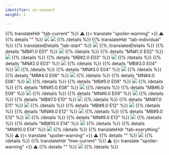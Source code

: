 ```yaml
---
identifier: us-season7
weight: 1

---
```

{{% translateHdr "tab-current" %}}
:warning: {{< translate "spoiler-warning" >}} :warning:
{{% details "" %}}
![](/sim-ayto/us07/us07_tab.png)
![](/sim-ayto/us07/us07_sum.png)
{{% /details %}}
{{% translateHdr "tab-individual" %}}
{{% translatedDetails "tab-start" %}}
![](/sim-ayto/us07/us07_0.png)
{{% /translatedDetails %}}
{{% details "MB#1.0 E01" %}}
![](/sim-ayto/us07/us07_1.png)
{{% /details %}}
{{% details "MN#1.0 E02" %}}
![](/sim-ayto/us07/us07_2.png)
{{% /details %}}
{{% details "MB#2.0 E03" %}}
![](/sim-ayto/us07/us07_3.png)
{{% /details %}}
{{% details "MN#2.0 E03" %}}
![](/sim-ayto/us07/us07_4.png)
{{% /details %}}
{{% details "MB#3.0 E04" %}}
![](/sim-ayto/us07/us07_5.png)
{{% /details %}}
{{% details "MN#3.0 E04" %}}
![](/sim-ayto/us07/us07_6.png)
{{% /details %}}
{{% details "MB#4.0 E06" %}}
![](/sim-ayto/us07/us07_7.png)
{{% /details %}}
{{% details "MN#4.0 E06" %}}
![](/sim-ayto/us07/us07_8.png)
{{% /details %}}
{{% details "MB#5.0 E08" %}}
![](/sim-ayto/us07/us07_9.png)
{{% /details %}}
{{% details "MN#5.0 E08" %}}
![](/sim-ayto/us07/us07_10.png)
{{% /details %}}
{{% details "MB#6.0 E09" %}}
![](/sim-ayto/us07/us07_11.png)
{{% /details %}}
{{% details "MN#6.0 E09" %}}
![](/sim-ayto/us07/us07_12.png)
{{% /details %}}
{{% details "MB#7.0 E10" %}}
![](/sim-ayto/us07/us07_13.png)
{{% /details %}}
{{% details "MN#7.0 E11" %}}
![](/sim-ayto/us07/us07_14.png)
{{% /details %}}
{{% details "MB#8.0 E12" %}}
![](/sim-ayto/us07/us07_15.png)
{{% /details %}}
{{% details "MN#8.0 E12" %}}
![](/sim-ayto/us07/us07_16.png)
{{% /details %}}
{{% details "MB#9.0 E12" %}}
![](/sim-ayto/us07/us07_17.png)
{{% /details %}}
{{% details "MN#9.0 E13" %}}
![](/sim-ayto/us07/us07_18.png)
{{% /details %}}
{{% details "MB#10.0 E14" %}}
![](/sim-ayto/us07/us07_19.png)
{{% /details %}}
{{% details "MN#10.0 E14" %}}
![](/sim-ayto/us07/us07_20.png)
{{% /details %}}
{{% translateHdr "tab-everything" %}}
:warning: {{< translate "spoiler-warning" >}} :warning:
{{% details "" %}}
![](/sim-ayto/us07/us07.col.png)
{{% /details %}}
{{% translateHdr "tree-current" %}}
:warning: {{< translate "spoiler-warning" >}} :warning:
{{% details "" %}}
![](/sim-ayto/us07/us07.png)
{{% /details %}}
